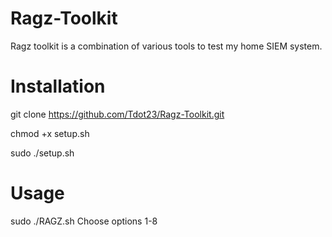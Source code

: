 # Ragz-Toolkit
Ragz toolkit is a combination of various tools to test my home SIEM system.
# Installation
git clone https://github.com/Tdot23/Ragz-Toolkit.git

chmod +x setup.sh

sudo ./setup.sh
# Usage
sudo ./RAGZ.sh
Choose options 1-8

